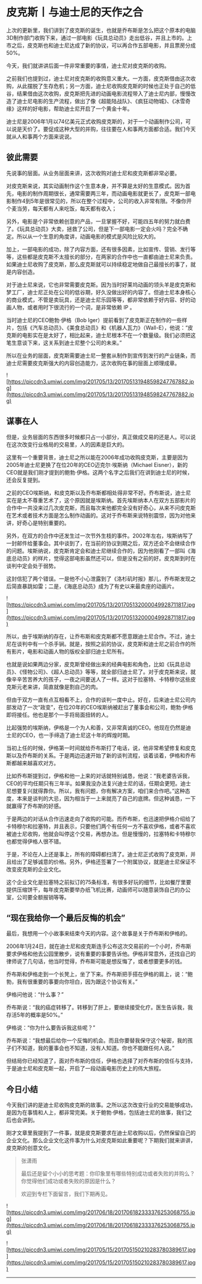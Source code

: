 # 皮克斯丨与迪士尼的天作之合

上次的更新里，我们讲到了皮克斯的诞生，也就是乔布斯是怎么把这个原本的电脑3D制作部门收购下来，通过一部电影《玩具总动员》走出低谷，并且上市的。上市之后，皮克斯也和迪士尼达成了新的协议，可以再合作五部电影，并且票房分成50%。

今天，我们就讲讲后面一件非常重要的事情，迪士尼对皮克斯的收购。

之前我们也提到过，迪士尼对皮克斯的收购意义重大。一方面，皮克斯借由这次收购，从此摆脱了生存危机；另一方面，迪士尼收购皮克斯的时候也正处于自己的低谷，结果借由这次收购，皮克斯把先进的动画电影流程带入了迪士尼内部，慢慢改造了迪士尼电影的生产流程，做出了像《超能陆战队》、《疯狂动物城》、《冰雪奇缘》这样的好电影，帮助迪士尼开启了一个黄金十年。

迪士尼是2006年1月以74亿美元正式收购皮克斯的，对于一个动画制作公司，可以说是天价了。要促成这种大型的并购，往往要在人和事两方面都合适。我们今天就从人和事两个方面来说说。

## 彼此需要

先说事的层面。从业务层面来讲，这次收购对迪士尼和皮克斯都非常必要。

对皮克斯来说，其实动画制作这个生意本身，并不算是太好的生意模式。因为首先，电影的制作周期很长，通常需要两三年，而动画电影就更长了，皮克斯一部电影制作4到5年是很常见的，所以在整个过程中，公司的收入非常有限。不像你开个麦当劳，每天都有人来吃饭，每天都有收入；

另外，电影是个非常依赖创意的产品，一旦掌握不好，可能四五年的努力就白费了。《玩具总动员》大卖，拯救了公司，但是下一部电影一定会火吗？完全不确定。所以从一个生意的角度讲，动画电影的模式是风险比较大的。

加上，一部电影的成功，除了内容方面，还有很多因素，比如宣传、营销、发行等等，这些都是皮克斯不太擅长的部分，在两家的合作中也一直都由迪士尼来负责。如果迪士尼收购了皮克斯，那么皮克斯就可以持续稳定地做自己最擅长的事了，就是内容创造。

对于迪士尼来说，它也非常需要皮克斯。因为当时好莱坞动画的领头羊是皮克斯和梦工厂，迪士尼正处在公司的低谷期，好久没做出好的内容了。但迪士尼本身核心的商业模式，不管是卖玩具，还是迪士尼乐园等等，都非常依赖于好内容、好的动画人物，或者用时下很流行的一个词，是非常依赖 IP 。

当时迪士尼的CEO鲍勃·伊格（Bob Iger）提前看到了皮克斯正在制作的一些样片，包括《汽车总动员》、《美食总动员》和《机器人瓦力》（Wall-E），他说：“皮克斯的电影实在是太好了，相比起来，迪士尼根本不在一个数量级。我们必须把这笔生意谈下来，这关系到迪士尼整个公司的未来。”

所以在业务的层面，皮克斯需要迪士尼一整套从制作到宣传到发行的产业链条，而迪士尼需要皮克斯强大的内容创造能力，这次收购在事的层面上顺理成章。

![https://piccdn3.umiwi.com/img/201705/13/201705131948598247767882.jpg](https://piccdn3.umiwi.com/img/201705/13/201705131948598247767882.jpg)

## 谋事在人

但是，业务层面的东西很多时候都只占一小部分，真正做成交易的还是人。可以说在这次改变行业格局的交易里，人的因素是巨大的。

这里有一个重要背景，迪士尼之所以能在2006年成功收购皮克斯，主要是因为2005年迪士尼更换了在位20年的CEO迈克尔·埃斯纳（Michael Eisner），新的CEO就是我们刚才提到的鲍勃·伊格。这两个名字之后我们在讲到迪士尼的时候，还会反复提到。

之前的CEO埃斯纳，和皮克斯以及乔布斯都相处得非常不好。乔布斯说，迪士尼实在是太不尊重艺术了，这个原因就是埃斯纳。首先埃斯纳本人在双方五部影片的合作中一共没来过几次皮克斯，而且每次来他都完全没有好奇心，从来不问皮克斯在艺术或者技术方面是怎么制作动画的。这对于乔布斯来说特别震惊，因为对他来讲，好奇心是特别重要的。

另外，在双方的合作中还发生过一次节外生枝的事件。2002年左右，埃斯纳写了一封邮件给董事会。其中谈到了，在当前的协议到期之后，双方还会不会继续合作的问题。埃斯纳说，皮克斯肯定会和迪士尼继续合作的，因为他刚看了一部叫《海底总动员》的样片，觉得这部电影虽然还可以，但是没有之前的好。皮克斯到时在谈判中定会处于弱势。

这封信犯了两个错误。一是他不小心泄露到了《洛杉矶时报》那儿，乔布斯发现之后简直暴跳如雷；二是，《海底总动员》成为了有史以来最卖座的动画片。

![https://piccdn3.umiwi.com/img/201705/13/201705132000049928711817.jpg](https://piccdn3.umiwi.com/img/201705/13/201705132000049928711817.jpg)

所以，由于埃斯纳的存在，让乔布斯和皮克斯都不愿意跟迪士尼合作。不过，迪士尼在谈判中有一个杀手锏。就是，按照之前的协议，皮克斯和迪士尼之前合作的所有影片，电影和动画人物的版权全部归迪士尼所有。

也就是说如果两边分家，皮克斯曾经做出来的经典电影和角色，比如《玩具总动员》、《怪物公司》、《超人总动员》等等，就全部归迪士尼了。对于皮克斯来说，就像辛辛苦苦养大的孩子，一夜之间要送人了一样。这对于拉塞特、卡特穆尔这些皮克斯元老来讲，简直就像是割自己的肉。

但由于双方一直有点互相看不上，合作的谈判一度中止。好在，后来迪士尼公司内部发动了一次“政变”，在位20年的CEO埃斯纳被赶出了董事会和公司，鲍勃·伊格即将接任。他也是那个一手将局面扭转的人。

比起强势的埃斯纳，伊格是一个为人和善，又非常真诚的CEO。他现在仍然是迪士尼的CEO，也一手缔造了迪士尼这十年的辉煌时期。

当初上任的时候，伊格第一时间就给乔布斯打了电话，说，他非常希望修复和皮克斯以及乔布斯的关系。于是两边迅速开始了新的谈判流程，谈着谈着，伊格和乔布斯都越来越喜欢对方。

比如乔布斯提到过，伊格和他一上来的对话就特别诚恳，他说：“我老婆告诉我，CEO的平均任期只有三年半。如果我没办法复兴迪士尼的话，任期会更短。迪士尼想要复兴就得靠你。所以，我有问题，你有解决方案，咱们来合作吧。”这种态度，本来是谈判的大忌，因为相当于一上来就亮了自己的底牌。但这种诚恳，一下就赢得了乔布斯的好感。

于是两边的对话从合作迅速走向了收购的可能。而乔布斯，也迅速把伊格介绍给了卡特穆尔和拉塞特，并且表示，只要他们两个有任何一方不喜欢伊格，或者不喜欢被迪士尼收购，他就会叫停这个交易，再想办法。但是慢慢的，拉塞特和卡特穆尔也都觉得伊格人很不错。

于是，不论在人上还是事上，所有的障碍都扫清了。迪士尼正式收购了皮克斯，并且给出了足够诚意的价格。另外，伊格还签署了一个附属协议，就是迪士尼保证不改变皮克斯的企业文化。

这个企业文化是拉塞特之前拟订的75条标准，有很多好玩的细节，比如餐厅里要提供压缩饼干，每年皮克斯要举办纸飞机比赛，动画师可以随意装饰自己的办公室，公司要全额报销等等。

## “现在我给你一个最后反悔的机会”

最后，我想用一个小故事来结束今天的内容。这个故事是关于乔布斯和伊格的。

2006年1月24日，就在迪士尼和皮克斯连手公布这次交易前的一个小时，乔布斯要求伊格和他去公园里散步，说有重要的事要告诉他。伊格非常意外，还找自己的律师说了几句话，他当时觉得，乔布斯可能是想反悔了，或者想要更多的钱。

乔布斯和伊格走到一个长凳上，坐了下来。乔布斯把手搭在伊格的肩上，说：“鲍勃，我有很重要的事要向你坦白，因为跟这个协议有关。”

伊格问他说：“什么事？”

乔布斯说：“我的癌症转移了。转移到了肝上，要继续接受化疗。医生告诉我，我存活5年的概率是50%。”

伊格说：“你为什么要告诉我这些呢？”

乔布斯说：“我想最后给你一个反悔的机会。而且你要替我保守这个秘密，我的孩子们不知道，我的董事会也不知道，没有人知道。你也不能跟任何人说。”

但结局你已经知道了，面对乔布斯的信任，伊格也选择了对乔布斯的信任与支持，于是迪士尼和皮克斯一起，开启了一段动画电影历史上的伟大旅程。

## 今日小结

今天我们讲的是迪士尼收购皮克斯的故事。之所以这次改变行业的交易能够成功，是因为在事情和人上，都非常完美。关于鲍勃·伊格，包括迪士尼的故事，我们之后也会讲到。

刚才文章里我提到了一件事，就是皮克斯要求在迪士尼收购以后，仍然保留自己的企业文化。那么企业文化这件事为什么对皮克斯如此重要呢？下期我们就来讲讲，皮克斯的创意文化。

> 张潇雨
> 
> 最后还是留个小小的思考题：你印象里有哪些特别成功或者失败的并购么？你觉得他们成功或者失败的原因是什么？
> 
> 欢迎到专栏下面留言，我们下期再见。

![https://piccdn3.umiwi.com/img/201706/18/201706182333376253068755.jpg](https://piccdn3.umiwi.com/img/201706/18/201706182333376253068755.jpg)

![https://piccdn3.umiwi.com/img/201705/15/201705150210283780389617.jpg](https://piccdn3.umiwi.com/img/201705/15/201705150210283780389617.jpg)

---
